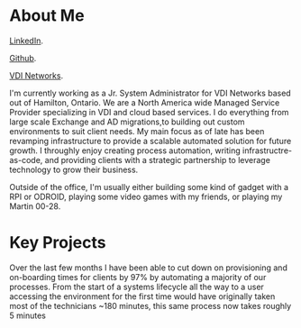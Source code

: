 # [](#header-1)About Me


[LinkedIn](https://www.linkedin.com/in/kevin-nishimura-258bbba4/).

[Github](https://github.com/KevinNish).

[VDI Networks](http://www.vdinetworks.com).


I'm currently working as a Jr. System Administrator for VDI Networks based out of Hamilton, Ontario. We are a North America wide Managed Service Provider specializing in VDI and cloud based services. I do everything from large scale Exchange and AD migrations,to building out custom environments to suit client needs. My main focus as of late has been revamping infrastructure to provide a scalable automated solution for future growth. I throughly enjoy creating process automation, writing infrastructre-as-code, and providing clients with a strategic partnership to leverage technology to grow their business.

Outside of the office, I'm usually either building some kind of gadget with a RPI or ODROID, playing some video games with my friends, or playing my Martin 00-28.


# [](#header-4)Key Projects

Over the last few months I have been able to cut down on provisioning and on-boarding times for clients by 97% by automating a majority of our processes. From the start of a systems lifecycle all the way to a user accessing the environment for the first time would have originally taken most of the technicians ~180 minutes, this same process now takes roughly 5 minutes
